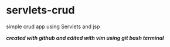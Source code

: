 # servlets-crud

simple crud app using Servlets and jsp

***created with github and edited with vim using git bash terminal***
